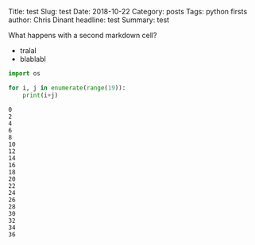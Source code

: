 Title: test
Slug: test
Date: 2018-10-22
Category: posts
Tags: python firsts
author: Chris Dinant
headline: test
Summary: test


What happens with a second markdown cell?
* tralal
* blablabl


```python
import os
```


```python
for i, j in enumerate(range(19)):
    print(i+j)
```

    0
    2
    4
    6
    8
    10
    12
    14
    16
    18
    20
    22
    24
    26
    28
    30
    32
    34
    36
